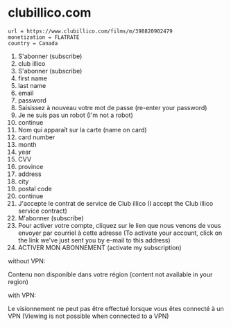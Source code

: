 # clubillico.com

~~~
url = https://www.clubillico.com/films/m/398820902479
monetization = FLATRATE
country = Canada
~~~

1. S'abonner (subscribe)
2. club illico
3. S'abonner (subscribe)
4. first name
5. last name
6. email
7. password
8. Saisissez à nouveau votre mot de passe (re-enter your password)
9. Je ne suis pas un robot (I'm not a robot)
10. continue
11. Nom qui apparaît sur la carte (name on card)
12. card number
13. month
14. year
15. CVV
16. province
17. address
18. city
19. postal code
20. continue
21. J'accepte le contrat de service de Club illico (I accept the Club illico
   service contract)
22. M'abonner (subscribe)
23. Pour activer votre compte, cliquez sur le lien que nous venons de vous
   envoyer par courriel à cette adresse (To activate your account, click on the
   link we've just sent you by e-mail to this address)
24. ACTIVER MON ABONNEMENT (activate my subscription)

without VPN:

Contenu non disponible dans votre région (content not available in your region)

with VPN:

Le visionnement ne peut pas être effectué lorsque vous êtes connecté à un VPN
(Viewing is not possible when connected to a VPN)
